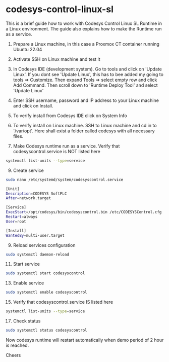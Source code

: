 # codesys-control-linux-sl

This is a brief guide how to work with Codesys Control Linux SL Runtime in a Linux environment. The guide also explains how to make the Runtime run as a service.

1. Prepare a Linux machine, in this case a Proxmox CT container running Ubuntu 22.04
   
2. Activate SSH on Linux machine and test it
   
3. In Codesys IDE (development system). Go to tools and click on 'Update Linux'. If you dont see 'Update Linux', this has to bee added my going to tools => Customize. Then expand Tools => select empty row and click Add Command. Then scroll down to 'Runtime Deploy Tool' and select 'Update Linux'

4. Enter SSH username, password and IP address to your Linux machine and click on Install.

5. To verify install from Codesys IDE click on System Info 

6. To verify install on Linux machine. SSH to Linux machine and cd in to '/var/opt'. Here shall exist a folder called codesys with all necessary files.

7. Make Codesys runtime run as a service. Verify that codesyscontrol.service is NOT listed here
``` bash
systemctl list-units --type=service
```

9. Create service
``` bash
sudo nano /etc/systemd/system/codesyscontrol.service
```

``` bash
[Unit]
Description=CODESYS SoftPLC
After=network.target

[Service]
ExecStart=/opt/codesys/bin/codesyscontrol.bin /etc/CODESYSControl.cfg
Restart=always
User=root

[Install]
WantedBy=multi-user.target
```

9. Reload services configuration
``` bash
sudo systemctl daemon-reload
```

11. Start service
``` bash
sudo systemctl start codesyscontrol
```

13. Enable service
``` bash
sudo systemctl enable codesyscontrol
```

15. Verify that codesyscontrol.service IS listed here
``` bash
systemctl list-units --type=service
```

17. Check status
``` bash
sudo systemctl status codesyscontrol
```

Now codesys runtime will restart automatically when demo period of 2 hour is reached.

Cheers
